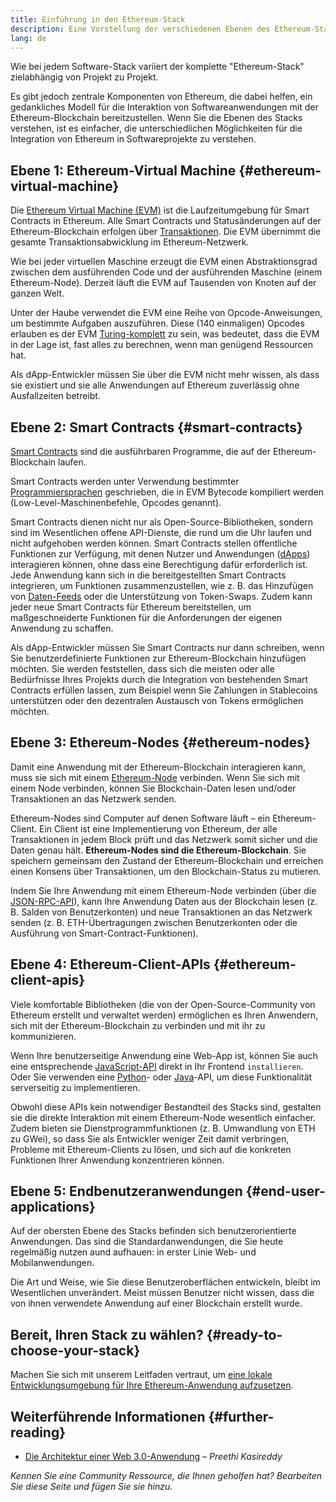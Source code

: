 ```yaml
---
title: Einführung in den Ethereum-Stack
description: Eine Vorstellung der verschiedenen Ebenen des Ethereum-Stacks und wie sie zusammen passen
lang: de
---
```


Wie bei jedem Software-Stack variiert der komplette "Ethereum-Stack" zielabhängig von Projekt zu Projekt.

Es gibt jedoch zentrale Komponenten von Ethereum, die dabei helfen, ein gedankliches Modell für die Interaktion von Softwareanwendungen mit der Ethereum-Blockchain bereitzustellen. Wenn Sie die Ebenen des Stacks verstehen, ist es einfacher, die unterschiedlichen Möglichkeiten für die Integration von Ethereum in Softwareprojekte zu verstehen.

## Ebene 1: Ethereum-Virtual Machine {#ethereum-virtual-machine}

Die [Ethereum Virtual Machine (EVM)](/developers/docs/evm/) ist die Laufzeitumgebung für Smart Contracts in Ethereum. Alle Smart Contracts und Statusänderungen auf der Ethereum-Blockchain erfolgen über [Transaktionen](/developers/docs/transactions/). Die EVM übernimmt die gesamte Transaktionsabwicklung im Ethereum-Netzwerk.

Wie bei jeder virtuellen Maschine erzeugt die EVM einen Abstraktionsgrad zwischen dem ausführenden Code und der ausführenden Maschine (einem Ethereum-Node). Derzeit läuft die EVM auf Tausenden von Knoten auf der ganzen Welt.

Unter der Haube verwendet die EVM eine Reihe von Opcode-Anweisungen, um bestimmte Aufgaben auszuführen. Diese (140 einmaligen) Opcodes erlauben es der EVM [Turing-komplett](https://en.wikipedia.org/wiki/Turing_completeness) zu sein, was bedeutet, dass die EVM in der Lage ist, fast alles zu berechnen, wenn man genügend Ressourcen hat.

Als dApp-Entwickler müssen Sie über die EVM nicht mehr wissen, als dass sie existiert und sie alle Anwendungen auf Ethereum zuverlässig ohne Ausfallzeiten betreibt.

## Ebene 2: Smart Contracts {#smart-contracts}

[Smart Contracts](/developers/docs/smart-contracts/) sind die ausführbaren Programme, die auf der Ethereum-Blockchain laufen.

Smart Contracts werden unter Verwendung bestimmter [Programmiersprachen](/developers/docs/smart-contracts/languages/) geschrieben, die in EVM Bytecode kompiliert werden (Low-Level-Maschinenbefehle, Opcodes genannt).

Smart Contracts dienen nicht nur als Open-Source-Bibliotheken, sondern sind im Wesentlichen offene API-Dienste, die rund um die Uhr laufen und nicht aufgehoben werden können. Smart Contracts stellen öffentliche Funktionen zur Verfügung, mit denen Nutzer und Anwendungen ([dApps](/developers/docs/dapps/)) interagieren können, ohne dass eine Berechtigung dafür erforderlich ist. Jede Anwendung kann sich in die bereitgestellten Smart Contracts integrieren, um Funktionen zusammenzustellen, wie z. B. das Hinzufügen von [Daten-Feeds](/developers/docs/oracles/) oder die Unterstützung von Token-Swaps. Zudem kann jeder neue Smart Contracts für Ethereum bereitstellen, um maßgeschneiderte Funktionen für die Anforderungen der eigenen Anwendung zu schaffen.

Als dApp-Entwickler müssen Sie Smart Contracts nur dann schreiben, wenn Sie benutzerdefinierte Funktionen zur Ethereum-Blockchain hinzufügen möchten. Sie werden feststellen, dass sich die meisten oder alle Bedürfnisse Ihres Projekts durch die Integration von bestehenden Smart Contracts erfüllen lassen, zum Beispiel wenn Sie Zahlungen in Stablecoins unterstützen oder den dezentralen Austausch von Tokens ermöglichen möchten.

## Ebene 3: Ethereum-Nodes {#ethereum-nodes}

Damit eine Anwendung mit der Ethereum-Blockchain interagieren kann, muss sie sich mit einem [Ethereum-Node](/developers/docs/nodes-and-clients/) verbinden. Wenn Sie sich mit einem Node verbinden, können Sie Blockchain-Daten lesen und/oder Transaktionen an das Netzwerk senden.

Ethereum-Nodes sind Computer auf denen Software läuft – ein Ethereum-Client. Ein Client ist eine Implementierung von Ethereum, der alle Transaktionen in jedem Block prüft und das Netzwerk somit sicher und die Daten genau hält. **Ethereum-Nodes sind die Ethereum-Blockchain**. Sie speichern gemeinsam den Zustand der Ethereum-Blockchain und erreichen einen Konsens über Transaktionen, um den Blockchain-Status zu mutieren.

Indem Sie Ihre Anwendung mit einem Ethereum-Node verbinden (über die [JSON-RPC-API](/developers/docs/apis/json-rpc/)), kann Ihre Anwendung Daten aus der Blockchain lesen (z. B. Salden von Benutzerkonten) und neue Transaktionen an das Netzwerk senden (z. B. ETH-Übertragungen zwischen Benutzerkonten oder die Ausführung von Smart-Contract-Funktionen).

## Ebene 4: Ethereum-Client-APIs {#ethereum-client-apis}

Viele komfortable Bibliotheken (die von der Open-Source-Community von Ethereum erstellt und verwaltet werden) ermöglichen es Ihren Anwendern, sich mit der Ethereum-Blockchain zu verbinden und mit ihr zu kommunizieren.

Wenn Ihre benutzerseitige Anwendung eine Web-App ist, können Sie auch eine entsprechende [JavaScript-API](/developers/docs/apis/javascript/) direkt in Ihr Frontend `installieren`. Oder Sie verwenden eine [Python](/developers/docs/programming-languages/python/)- oder [Java](/developers/docs/programming-languages/java/)-API, um diese Funktionalität serverseitig zu implementieren.

Obwohl diese APIs kein notwendiger Bestandteil des Stacks sind, gestalten sie die direkte Interaktion mit einem Ethereum-Node wesentlich einfacher. Zudem bieten sie Dienstprogrammfunktionen (z. B. Umwandlung von ETH zu GWei), so dass Sie als Entwickler weniger Zeit damit verbringen, Probleme mit Ethereum-Clients zu lösen, und sich auf die konkreten Funktionen Ihrer Anwendung konzentrieren können.

## Ebene 5: Endbenutzeranwendungen {#end-user-applications}

Auf der obersten Ebene des Stacks befinden sich benutzerorientierte Anwendungen. Das sind die Standardanwendungen, die Sie heute regelmäßig nutzen aund aufhauen: in erster Linie Web- und Mobilanwendungen.

Die Art und Weise, wie Sie diese Benutzeroberflächen entwickeln, bleibt im Wesentlichen unverändert. Meist müssen Benutzer nicht wissen, dass die von ihnen verwendete Anwendung auf einer Blockchain erstellt wurde.

## Bereit, Ihren Stack zu wählen? {#ready-to-choose-your-stack}

Machen Sie sich mit unserem Leitfaden vertraut, um [eine lokale Entwicklungsumgebung für Ihre Ethereum-Anwendung aufzusetzen](/developers/local-environment/).

## Weiterführende Informationen {#further-reading}

- [Die Architektur einer Web 3.0-Anwendung](https://www.preethikasireddy.com/post/the-architecture-of-a-web-3-0-application) – _Preethi Kasireddy_

_Kennen Sie eine Community Ressource, die Ihnen geholfen hat? Bearbeiten Sie diese Seite und fügen Sie sie hinzu._
